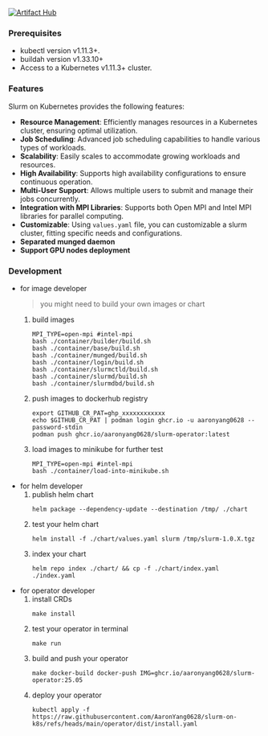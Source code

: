 [![Artifact Hub](https://img.shields.io/endpoint?url=https://artifacthub.io/badge/repository/slurm-on-k8s)](https://artifacthub.io/packages/search?repo=slurm-on-k8s)

### Prerequisites
- kubectl version v1.11.3+.
- buildah version v1.33.10+
- Access to a Kubernetes v1.11.3+ cluster.

### Features

Slurm on Kubernetes provides the following features:

- **Resource Management**: Efficiently manages resources in a Kubernetes cluster, ensuring optimal utilization.
- **Job Scheduling**: Advanced job scheduling capabilities to handle various types of workloads.
- **Scalability**: Easily scales to accommodate growing workloads and resources.
- **High Availability**: Supports high availability configurations to ensure continuous operation.
- **Multi-User Support**: Allows multiple users to submit and manage their jobs concurrently.
- **Integration with MPI Libraries**: Supports both Open MPI and Intel MPI libraries for parallel computing.
- **Customizable**: Using `values.yaml` file, you can customizable a slurm cluster, fitting specific needs and configurations.
- **Separated munged daemon**
- **Support GPU nodes deployment**

### Development
- for image developer
    > you might need to build your own images or chart
    1. build images
        ```shell
        MPI_TYPE=open-mpi #intel-mpi
        bash ./container/builder/build.sh
        bash ./container/base/build.sh
        bash ./container/munged/build.sh
        bash ./container/login/build.sh
        bash ./container/slurmctld/build.sh
        bash ./container/slurmd/build.sh
        bash ./container/slurmdbd/build.sh
        ```
    2. push images to dockerhub registry
        ```shell
        export GITHUB_CR_PAT=ghp_xxxxxxxxxxxx
        echo $GITHUB_CR_PAT | podman login ghcr.io -u aaronyang0628 --password-stdin
        podman push ghcr.io/aaronyang0628/slurm-operator:latest
        ```
    3. load images to minikube for further test
        ```shell
        MPI_TYPE=open-mpi #intel-mpi
        bash ./container/load-into-minikube.sh
        ```
- for helm developer
    1. publish helm chart
        ```shell
        helm package --dependency-update --destination /tmp/ ./chart
        ```
    2. test your helm chart
        ```shell
        helm install -f ./chart/values.yaml slurm /tmp/slurm-1.0.X.tgz
        ```
    3. index your chart
        ```shell
        helm repo index ./chart/ && cp -f ./chart/index.yaml ./index.yaml
        ```
- for operator developer
    1. install CRDs
        ```shell
        make install
        ```
    2. test your operator in terminal
        ```shell
        make run
        ```
    3. build and push your operator
        ```shell
        make docker-build docker-push IMG=ghcr.io/aaronyang0628/slurm-operator:25.05
        ```
    4. deploy your operator
        ```shell
        kubectl apply -f https://raw.githubusercontent.com/AaronYang0628/slurm-on-k8s/refs/heads/main/operator/dist/install.yaml
        ```
